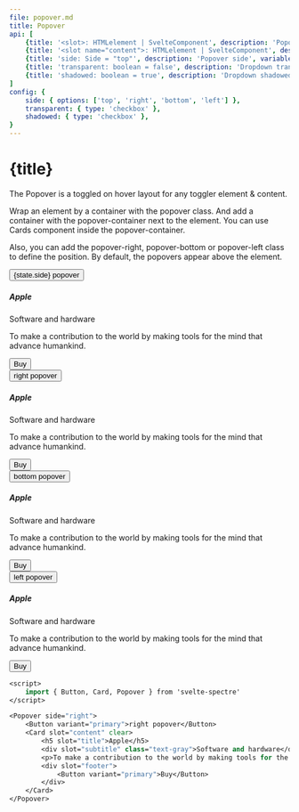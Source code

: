 ```yaml
---
file: popover.md
title: Popover
api: [
    {title: '<slot>: HTMLelement | SvelteComponent', description: 'Popover toggler', variables: 'HTMLelement | SvelteComponent'},
    {title: '<slot name="content">: HTMLelement | SvelteComponent', description: 'Popover content', variables: 'HTMLelement | SvelteComponent'},
    {title: 'side: Side = "top"', description: 'Popover side', variables: 'top | right | bottom | left'},
    {title: 'transparent: boolean = false', description: 'Dropdown transparent', variables: 'true | false'},
    {title: 'shadowed: boolean = true', description: 'Dropdown shadowed', variables: 'true | false'},
]
config: { 
    side: { options: ['top', 'right', 'bottom', 'left'] },
    transparent: { type: 'checkbox' },
    shadowed: { type: 'checkbox' },
}
---
```


<script>
    import { base } from '$app/paths';
    import {Avatar, Button, ButtonGroup, Card, Col, Dropdown, Icon, IconButton, Grid, Menu, Popover, Tile} from '$lib'
    import Knobs from '../_knobs.svelte'

    let state = {side: 'top', transparent: false, shadowed: true}
</script>

# {title}

The Popover is a toggled on hover layout for any toggler element & content.

Wrap an element by a container with the popover class. And add a container with
the popover-container next to the element. You can use Cards component inside
the popover-container.

Also, you can add the popover-right, popover-bottom or popover-left class to
define the position. By default, the popovers appear above the element.

<p>
    <Grid>
        <Col col="auto" ml="auto">
            <Popover side={state.side} transparent={state.transparent} shadowed={state.shadowed}>
                <Button variant="primary">{state.side} popover</Button>
                <Card slot="content" clear>
                    <h5 slot="title">Apple</h5>
                    <div slot="subtitle" class="text-gray">Software and hardware</div>
                    <p>To make a contribution to the world by making tools for the mind that advance humankind.</p>
                    <div slot="footer">
                        <Button variant="primary">Buy</Button>
                    </div>
                </Card>
            </Popover>
        </Col>
        <Col col="auto">
            <Popover side="right" transparent={state.transparent} shadowed={state.shadowed}>
                <Button variant="primary">right popover</Button>
                <Card slot="content" clear>
                    <h5 slot="title">Apple</h5>
                    <div slot="subtitle" class="text-gray">Software and hardware</div>
                    <p>To make a contribution to the world by making tools for the mind that advance humankind.</p>
                    <div slot="footer">
                        <Button variant="primary">Buy</Button>
                    </div>
                </Card>
            </Popover>
        </Col>
        <Col col="auto">
            <Popover side="bottom" transparent={state.transparent} shadowed={state.shadowed}>
                <Button variant="primary">bottom popover</Button>
                <Card slot="content" clear>
                    <h5 slot="title">Apple</h5>
                    <div slot="subtitle" class="text-gray">Software and hardware</div>
                    <p>To make a contribution to the world by making tools for the mind that advance humankind.</p>
                    <div slot="footer">
                        <Button variant="primary">Buy</Button>
                    </div>
                </Card>
            </Popover>
        </Col>
        <Col col="auto" mr="auto">
            <Popover side="left" transparent={state.transparent} shadowed={state.shadowed}>
                <Button variant="primary">left popover</Button>
                <Card slot="content" clear>
                    <h5 slot="title">Apple</h5>
                    <div slot="subtitle" class="text-gray">Software and hardware</div>
                    <p>To make a contribution to the world by making tools for the mind that advance humankind.</p>
                    <div slot="footer">
                        <Button variant="primary">Buy</Button>
                    </div>
                </Card>
            </Popover>
        </Col>
    </Grid>
</p>

<p>
    <Knobs bind:state={state} {config}/>
</p>

```sv
<script>
    import { Button, Card, Popover } from 'svelte-spectre'
</script>

<Popover side="right">
    <Button variant="primary">right popover</Button>
    <Card slot="content" clear>
        <h5 slot="title">Apple</h5>
        <div slot="subtitle" class="text-gray">Software and hardware</div>
        <p>To make a contribution to the world by making tools for the mind that advance humankind.</p>
        <div slot="footer">
            <Button variant="primary">Buy</Button>
        </div>
    </Card>
</Popover>
```
